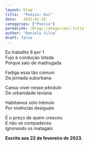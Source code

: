 ```yaml
---
layout: blog
title:  "Poesia: 6x1"
date:   2025-01-18
categories: ["Poesia"]
permalink: /blog/:categories/:title
author: "Daniely Silva"
draft: false
---
```

Eu trabalho 6 por 1\
Fujo à condução lotada\
Porque saio de madrugada

Fadiga essa tão comum\
Da jornada suburbana

Cansa viver nesse pêndulo\
De urbanidade leviana

Habitamos solo trêmulo\
Por vivências desiguais

É o preço de quem cresceu\
E não se compadeceu\
Ignorando os matagais


**Escrito aos 22 de fevereiro de 2023.**
